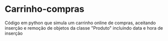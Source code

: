 # Carrinho-compras
 Código em python que simula um carrinho online de compras, aceitando inserção e remoção de objetos da classe "Produto" incluindo data e hora de inserção
